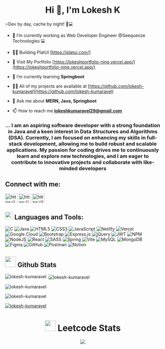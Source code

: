 <h1 align="center">Hi 👋, I'm Lokesh K </h1>

⭐Dev by day, cache by night! 🌙💻

- 🔭 I’m currently working as Web Developer Engineer @Seequenze Technologies 💻

- 👨‍💻 Building PlatUI [https://platui.com/]
  
- 💫 Visit My Portfolio [https://lokeshportfolio-nine.vercel.app/](https://lokeshportfolio-nine.vercel.app/)

- 🌱 I’m currently learning **Springboot**

- 👨‍💻 All of my projects are available at [https://github.com/lokesh-kumaravel](https://github.com/lokesh-kumaravel)

- 💬 Ask me about **MERN, Java, Springboot**

- 📫 How to reach me **lokeshkumaravel29@gmail.com**

<h3 align="center">... I am an aspiring software developer with a strong foundation in Java and a keen interest in Data Structures and Algorithms (DSA). Currently, I am focused on enhancing my skills in full-stack development, allowing me to build robust and scalable applications. My passion for coding drives me to continuously learn and explore new technologies, and I am eager to contribute to innovative projects and collaborate with like-minded developers</h3>

<h2 align="left">Connect with me:</h2>
<p align="left">
<a href="https://www.linkedin.com/in/lokesh-k-5b7513276/" target="blank"><img align="center" src="https://raw.githubusercontent.com/rahuldkjain/github-profile-readme-generator/master/src/images/icons/Social/linked-in-alt.svg" alt="https://www.linkedin.com/in/lokesh-k-5b7513276/" height="30" width="40" /></a>
<a href="https://www.instagram.com/_lokesh_29_._/" target="blank"><img align="center" src="https://raw.githubusercontent.com/rahuldkjain/github-profile-readme-generator/master/src/images/icons/Social/instagram.svg" alt="https://www.instagram.com/_lokesh_29_._/" height="30" width="40" /></a>
<a href="https://www.leetcode.com/lokeshkumaravel29/" target="blank"><img align="center" src="https://raw.githubusercontent.com/rahuldkjain/github-profile-readme-generator/master/src/images/icons/Social/leet-code.svg" alt="https://leetcode.com/u/lokeshkumaravel29/" height="30" width="40" /></a>
</p>

<h2 align="left">
<img src="https://media2.giphy.com/media/QssGEmpkyEOhBCb7e1/giphy.gif?cid=ecf05e47a0n3gi1bfqntqmob8g9aid1oyj2wr3ds3mg700bl&rid=giphy.gif" width ="25">
  Languages and Tools:</h2>

![C](https://img.shields.io/badge/c-%2300599C.svg?style=for-the-badge&logo=c&logoColor=white) ![Java](https://img.shields.io/badge/java-%23ED8B00.svg?style=for-the-badge&logo=openjdk&logoColor=white) ![HTML5](https://img.shields.io/badge/html5-%23E34F26.svg?style=for-the-badge&logo=html5&logoColor=white) ![CSS3](https://img.shields.io/badge/css3-%231572B6.svg?style=for-the-badge&logo=css3&logoColor=white) ![JavaScript](https://img.shields.io/badge/javascript-%23323330.svg?style=for-the-badge&logo=javascript&logoColor=%23F7DF1E) ![Netlify](https://img.shields.io/badge/netlify-%23000000.svg?style=for-the-badge&logo=netlify&logoColor=#00C7B7) ![Vercel](https://img.shields.io/badge/vercel-%23000000.svg?style=for-the-badge&logo=vercel&logoColor=white) ![Google Cloud](https://img.shields.io/badge/GoogleCloud-%234285F4.svg?style=for-the-badge&logo=google-cloud&logoColor=white) ![Bootstrap](https://img.shields.io/badge/bootstrap-%238511FA.svg?style=for-the-badge&logo=bootstrap&logoColor=white) ![Express.js](https://img.shields.io/badge/express.js-%23404d59.svg?style=for-the-badge&logo=express&logoColor=%2361DAFB) ![jQuery](https://img.shields.io/badge/jquery-%230769AD.svg?style=for-the-badge&logo=jquery&logoColor=white) ![JWT](https://img.shields.io/badge/JWT-black?style=for-the-badge&logo=JSON%20web%20tokens) ![NPM](https://img.shields.io/badge/NPM-%23CB3837.svg?style=for-the-badge&logo=npm&logoColor=white) ![NodeJS](https://img.shields.io/badge/node.js-6DA55F?style=for-the-badge&logo=node.js&logoColor=white) ![React](https://img.shields.io/badge/react-%2320232a.svg?style=for-the-badge&logo=react&logoColor=%2361DAFB) ![SASS](https://img.shields.io/badge/SASS-hotpink.svg?style=for-the-badge&logo=SASS&logoColor=white) ![Spring](https://img.shields.io/badge/spring-%236DB33F.svg?style=for-the-badge&logo=spring&logoColor=white) ![Vite](https://img.shields.io/badge/vite-%23646CFF.svg?style=for-the-badge&logo=vite&logoColor=white) ![MySQL](https://img.shields.io/badge/mysql-4479A1.svg?style=for-the-badge&logo=mysql&logoColor=white) ![MongoDB](https://img.shields.io/badge/MongoDB-%234ea94b.svg?style=for-the-badge&logo=mongodb&logoColor=white) ![Figma](https://img.shields.io/badge/figma-%23F24E1E.svg?style=for-the-badge&logo=figma&logoColor=white) ![GitHub](https://img.shields.io/badge/github-%23121011.svg?style=for-the-badge&logo=github&logoColor=white) ![Postman](https://img.shields.io/badge/Postman-FF6C37?style=for-the-badge&logo=postman&logoColor=white) ![Notion](https://img.shields.io/badge/Notion-%23000000.svg?style=for-the-badge&logo=notion&logoColor=white)

<h2>
<img src="https://media.giphy.com/media/iY8CRBdQXODJSCERIr/giphy.gif" width="35"><b> Github Stats </b>
</h2>

<p><img align="left" src="https://github-readme-stats.vercel.app/api/top-langs?username=lokesh-kumaravel&show_icons=true&locale=en&layout=compact" alt="lokesh-kumaravel" /></p>

<p>&nbsp;<img align="center" src="https://github-readme-stats.vercel.app/api?username=lokesh-kumaravel&show_icons=true&locale=en" alt="lokesh-kumaravel" /></p>

<p><img align="center" src="https://github-readme-streak-stats.herokuapp.com/?user=lokesh-kumaravel&" alt="lokesh-kumaravel" /></p>

<p align="left"> <img src="https://komarev.com/ghpvc/?username=lokesh-kumaravel&label=Profile%20views&color=0e75b6&style=flat" alt="lokesh-kumaravel" /> </p>

<p align="left"> <a href="https://github.com/ryo-ma/github-profile-trophy"><img src="https://github-profile-trophy.vercel.app/?username=lokesh-kumaravel" alt="lokesh-kumaravel" /></a> </p>

<h1 align="center">
  <img src="https://media.giphy.com/media/iY8CRBdQXODJSCERIr/giphy.gif" width="35" padding-bottom="1">  Leetcode Stats
</h1>  
<p align="center">
  <img  align=top flex-grow=1 src="https://leetcard.jacoblin.cool/lokeshkumaravel29?theme=dark&font=Nunito&ext=heatmap" />  
</p>
<p align="left"> <a href="https://twitter.com/" target="blank"><img src="https://img.shields.io/twitter/follow/?logo=twitter&style=for-the-badge" alt="" /></a> </p>

<!---
lokesh-kumaravel/lokesh-kumaravel is a ✨ special ✨ repository because its README.md (this file) appears on your GitHub profile.
You can click the Preview link to take a look at your changes.
--->
